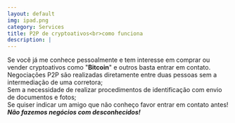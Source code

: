 ```yaml
---
layout: default
img: ipad.png
category: Services
title: P2P de cryptoativos<br>como funciona
description: |
---
```

  Se você já me conhece pessoalmente e tem interesse em comprar ou vender cryptoativos como "**Bitcoin**" e outros basta entrar em contato.
  <br>
  Negociações P2P são realizadas diretamente entre duas pessoas sem a intermediação de uma corretora;
  <br>
  Sem a necessidade de realizar procedimentos de identificação com envio de documentos e fotos;
  <br>
  Se quiser indicar um amigo que não conheço favor entrar em contato antes! **_Não fazemos negócios com desconhecidos!_**
